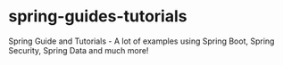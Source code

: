 # spring-guides-tutorials
Spring Guide and Tutorials - A lot of examples using Spring Boot, Spring Security, Spring Data and much more!
